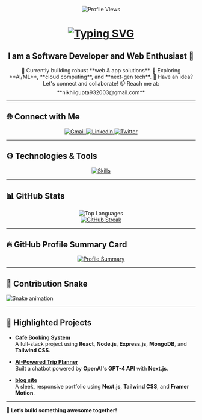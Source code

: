 <p align="center">
  <img src="https://komarev.com/ghpvc/?username=Nikhil8767&style=for-the-badge" alt="Profile Views" />
</p>

<h1 align="center">
  <a href="https://git.io/typing-svg">
    <img src="https://readme-typing-svg.demolab.com?font=Poppins&weight=600&size=35&duration=4000&pause=300&color=1A9FF7&center=true&vCenter=true&width=435&lines=Hi+There!+%F0%9F%91%8B;I'm+Nikhil+Gupta!;Full-Stack+Developer+%F0%9F%92%BB;Let's+Build+Something+Awesome!" alt="Typing SVG" />
  </a>
</h1>

<h2 align="center">I am a Software Developer and Web Enthusiast 🚀</h2>

<div align="center">
  🔭 Currently building robust **web & app solutions**.  
  🌱 Exploring **AI/ML**, **cloud computing**, and **next-gen tech**.  
  💬 Have an idea? Let's connect and collaborate!  
  📫 Reach me at: **nikhilgupta932003@gmail.com**  
</div>

---

## 🌐 Connect with Me

<div align="center">
  <a href="mailto:nikhilgupta932003@gmail.com">
    <img src="https://img.shields.io/badge/Gmail-D14836?style=for-the-badge&logo=gmail&logoColor=white" alt="Gmail">
  </a>
  <a href="https://www.linkedin.com/in/nikhil-gupta-647202295">
    <img src="https://img.shields.io/badge/LinkedIn-0077B5?style=for-the-badge&logo=linkedin&logoColor=white" alt="LinkedIn">
  </a>
  <a href="https://twitter.com/">
    <img src="https://img.shields.io/badge/Twitter-1DA1F2?style=for-the-badge&logo=twitter&logoColor=white" alt="Twitter">
  </a>
</div>

---

## ⚙️ Technologies & Tools

<p align="center">
  <a href="https://skillicons.dev">
    <img src="https://skillicons.dev/icons?i=c,cpp,java,python,js,nodejs,expressjs,ts,html,css,git,github,react,nextjs,go,golang,figma,shadcn,vite,prisma,postman,vscode,mysql,postgres,mongodb,prisma,tailwind,docker,aws,vercel&perline=8" alt="Skills">
  </a>
</p>

---

## 📊 GitHub Stats

<div align="center">
  <img src="https://github-readme-stats.vercel.app/api/top-langs/?username=Nikhil8767&layout=compact&theme=radical&langs_count=10&include_all_commits=true&exclude_repo=github-readme-stats" alt="Top Languages" />
  <br />
  <a href="https://git.io/streak-stats">
    <img src="https://streak-stats.demolab.com?user=Nikhil8767&theme=radical" alt="GitHub Streak" />
  </a>
</div>


---

## 🔥 GitHub Profile Summary Card

<div align="center">
  <a href="http://github-profile-summary-cards.vercel.app/api/cards/profile-details?username=Nikhil8767&theme=dracula">
    <img src="http://github-profile-summary-cards.vercel.app/api/cards/profile-details?username=Nikhil8767&theme=dracula" alt="Profile Summary">
  </a>
</div>

---

## 🐍 Contribution Snake

![Snake animation](https://raw.githubusercontent.com/Nikhil8767/Nikhil8767/output/github-contribution-grid-snake-dark.svg)


---

## 🌟 Highlighted Projects

- **[Cafe Booking System]()**  
  A full-stack project using **React**, **Node.js**, **Express.js**, **MongoDB**, and **Tailwind CSS**.
  
- **[AI-Powered Trip Planner]()**  
  Built a chatbot powered by **OpenAI's GPT-4 API** with **Next.js**.

- **[blog site](https://github.com/Nikhil8767/portfolio)**  
  A sleek, responsive portfolio using **Next.js**, **Tailwind CSS**, and **Framer Motion**.


---

**🌟 Let’s build something awesome together!**
